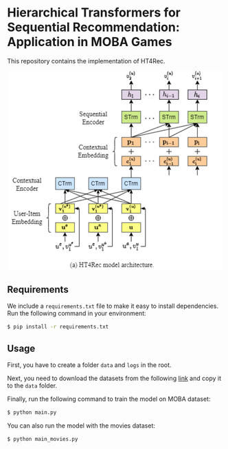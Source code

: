 # Hierarchical Transformers for Sequential Recommendation: Application in MOBA Games

This repository contains the implementation of HT4Rec. 

<p align="center"> 
    <img src="model.png" width="500">
</p>

## Requirements
We include a `requirements.txt` file to make it easy to install dependencies. Run the following command in your environment:

```bash
$ pip install -r requirements.txt
```

## Usage

First, you have to create a folder `data` and `logs` in the root. 

Next, you need to download the datasets from the following [link](https://drive.google.com/drive/folders/1dxBzg2M3gTjdsdzbeGqDChclZC_7eMzx?usp=sharing) and copy it to the `data` folder.

Finally, run the following command to train the model on MOBA dataset:

```bash
$ python main.py
```
You can also run the model with the movies dataset:

```bash
$ python main_movies.py
```

